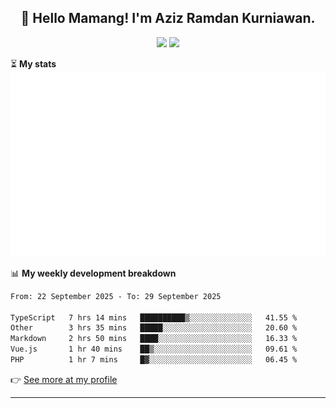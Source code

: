 <h2 align="center">👋 Hello Mamang! I'm Aziz Ramdan Kurniawan.</h2>  
<p align="center">
  <img src="https://komarev.com/ghpvc/?username=azizramdan">
  <img src="https://wakatime.com/badge/user/90056fa0-4c31-4eca-954e-2a3ac05896f9.svg">
</p>
    
⏳ **My stats**  
![](https://raw.githubusercontent.com/azizramdan/github-stats/master/generated/overview.svg#gh-dark-mode-only)

📊 **My weekly development breakdown**
<!--START_SECTION:waka-->

```txt
From: 22 September 2025 - To: 29 September 2025

TypeScript   7 hrs 14 mins   ██████████▒░░░░░░░░░░░░░░   41.55 %
Other        3 hrs 35 mins   █████░░░░░░░░░░░░░░░░░░░░   20.60 %
Markdown     2 hrs 50 mins   ████░░░░░░░░░░░░░░░░░░░░░   16.33 %
Vue.js       1 hr 40 mins    ██▒░░░░░░░░░░░░░░░░░░░░░░   09.61 %
PHP          1 hr 7 mins     █▓░░░░░░░░░░░░░░░░░░░░░░░   06.45 %
```

<!--END_SECTION:waka-->
👉 [See more at my profile](https://wakatime.com/@azizramdan)
***
